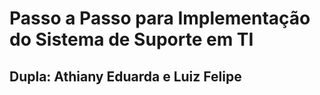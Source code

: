 <h1>Passo a Passo para Implementação do Sistema de Suporte em TI</h1>
<h2>Dupla: Athiany Eduarda e Luiz Felipe</h2>
